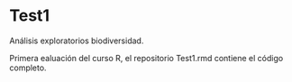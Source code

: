 # Test1
Análisis exploratorios biodiversidad.

Primera ealuación del curso R, el repositorio Test1.rmd contiene el código completo.

